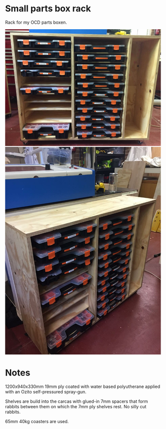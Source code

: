 # Small parts box rack

Rack for my OCD parts boxen.

![Front](pics/front.jpg)
![Side](pics/side.jpg)

# Notes

1200x940x330mm 19mm ply coated with water based polyutherane applied with an
Ozito self-pressured spray-gun.

Shelves are build into the carcas with glued-in 7mm spacers that form rabbits
between them on which the 7mm ply shelves rest. No silly cut rabbits.

65mm 40kg coasters are used.

